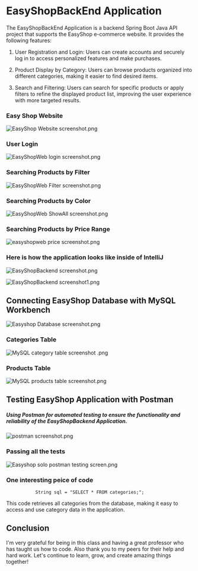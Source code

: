 # EasyShopBackEnd Application

#### 
The EasyShopBackEnd Application is a backend Spring Boot Java API project that supports the EasyShop e-commerce website.
It provides the following features:

1. User Registration and Login: Users can create accounts and securely log in to access personalized features and make purchases.

2. Product Display by Category: Users can browse products organized into different categories, making it easier to find desired items.

3. Search and Filtering: Users can search for specific products or apply filters to refine the displayed product list, improving the user experience with more targeted results.

### Easy Shop Website
![EasyShop Website screenshot.png](EasyShop%20Website%20screenshot.png)
### User Login
![EasyShopWeb login screenshot.png](EasyShopWeb%20login%20screenshot.png)
### Searching Products by Filter
![EasyShopWeb Filter screenshot.png](EasyShopWeb%20Filter%20screenshot.png)
### Searching Products by Color
![EasyShopWeb ShowAll screenshot.png](EasyShopWeb%20ShowAll%20screenshot.png)
### Searching Products by Price Range
![easyshopweb price screenshot.png](easyshopweb%20price%20screenshot.png)

### Here is how the application looks like inside of IntelliJ 
![EasyShopBackend screenshot.png](EasyShopBackend%20screenshot.png)

![EasyShopBackend screenshot1.png](EasyShopBackend%20screenshot1.png)
## Connecting EasyShop Database with MySQL Workbench
![Easyshop Database screenshot.png](Easyshop%20Database%20screenshot.png)

### Categories Table 
![MySQL category table screenshot .png](MySQL%20category%20table%20screenshot%20.png)

### Products Table
![MySQL products table screenshot.png](MySQL%20products%20table%20screenshot.png)
## Testing EasyShop Application with Postman

#####  Using Postman for automated testing to ensure the functionality and reliability of the EasyShopBackend Application.
![postman screenshot.png](postman%20screenshot.png)
### Passing all the tests
![Easyshop solo postman testing screen.png](Easyshop%20solo%20postman%20testing%20screen.png)

### One interesting peice of code 
               String sql = "SELECT * FROM categories;";
This code retrieves all categories from the database, making it easy to access and use category data in the application.

## Conclusion 
I'm very grateful for being in this class and having a great professor who has taught us how to code.
Also thank you to my peers for their help and hard work.
Let's continue to learn, grow, and create amazing things together!


